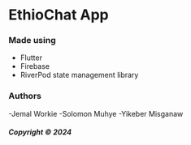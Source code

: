 # EthioChat App

### Made using

- Flutter
- Firebase
- RiverPod state management library

### Authors
-Jemal Workie
-Solomon Muhye
-Yikeber Misganaw

##### Copyright &copy; 2024

